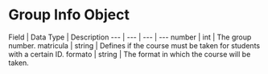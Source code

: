 # Group Info Object
Field | Data Type | Description
--- | --- | --- | ---
number | int | The group number.
matricula | string | Defines if the course must be taken for students with a certain ID.
formato | string | The format in which the course will be taken.
